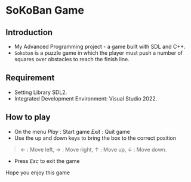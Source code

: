 # SoKoBan Game
 

## Introduction

* My Advanced Programming project - a game built with SDL and C++.
* `Sokoban` is a puzzle game in which the player must push a number of squares over obstacles to reach the finish line.

## Requirement

* Setting Library SDL2.
* Integrated Development Environment: Visual Studio 2022.

## How to play

* On the menu
 _Play_ : Start game
 _Exit_ : Quit game
* Use the up and down keys to bring the box to the correct position
> ← : Move left,
> → : Move right,
> ↑ : Move up,
> ↓ : Move down.
* Press *Esc* to exit the game

Hope you enjoy this game